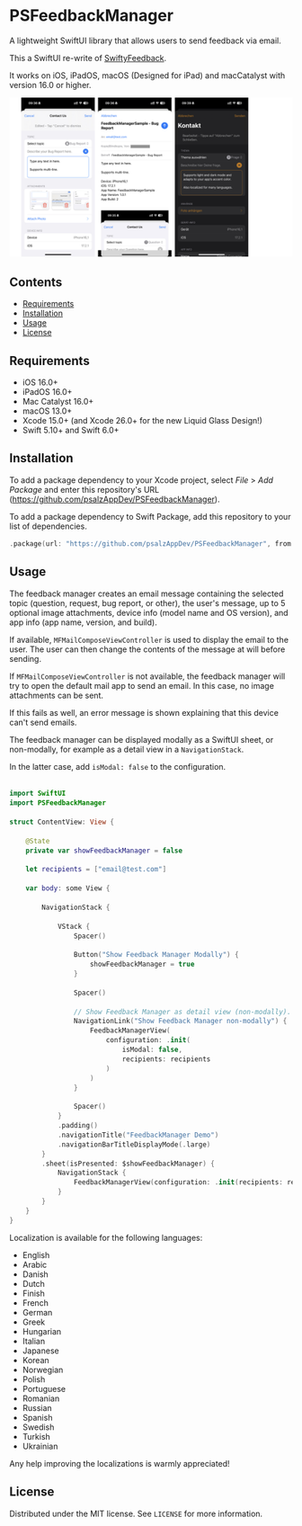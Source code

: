 # PSFeedbackManager

A lightweight SwiftUI library that allows users to send feedback via email.

This a SwiftUI re-write of [SwiftyFeedback](https://github.com/juanpablofernandez/SwiftyFeedback).

It works on iOS, iPadOS, macOS (Designed for iPad) and macCatalyst with version 16.0 or higher.

![](Screenshots/Screenshots.jpeg)

## Contents

* [Requirements](#requirements)
* [Installation](#installation)
* [Usage](#usage)
* [License](#license)

## Requirements

- iOS 16.0+
- iPadOS 16.0+
- Mac Catalyst 16.0+
- macOS 13.0+
- Xcode 15.0+ (and Xcode 26.0+ for the new Liquid Glass Design!)
- Swift 5.10+ and Swift 6.0+

## Installation

To add a package dependency to your Xcode project, select _File_ > _Add Package_ and enter this repository's URL (https://github.com/psalzAppDev/PSFeedbackManager).

To add a package dependency to Swift Package, add this repository to your list of dependencies.
```swift
.package(url: "https://github.com/psalzAppDev/PSFeedbackManager", from: Version(1, 1, 0))
```
## Usage

The feedback manager creates an email message containing the selected topic
(question, request, bug report, or other), the user's message, up to 5 optional
image attachments, device info (model name and OS version), and app info
(app name, version, and build).

If available, `MFMailComposeViewController` is used to display the email to the
user. The user can then change the contents of the message at will before sending.

If `MFMailComposeViewController` is not available, the feedback manager will try
to open the default mail app to send an email. In this case, no image attachments
can be sent.

If this fails as well, an error message is shown explaining that this device
can't send emails.

The feedback manager can be displayed modally as a SwiftUI sheet, or non-modally,
for example as a detail view in a `NavigationStack`.

In the latter case, add `isModal: false` to the configuration.

```swift

import SwiftUI
import PSFeedbackManager

struct ContentView: View {

    @State
    private var showFeedbackManager = false

    let recipients = ["email@test.com"]

    var body: some View {
        
        NavigationStack {

            VStack {
                Spacer()

                Button("Show Feedback Manager Modally") {
                    showFeedbackManager = true
                }

                Spacer()

                // Show Feedback Manager as detail view (non-modally).
                NavigationLink("Show Feedback Manager non-modally") {
                    FeedbackManagerView(
                        configuration: .init(
                            isModal: false,
                            recipients: recipients
                        )
                    )
                }

                Spacer()
            }
            .padding()
            .navigationTitle("FeedbackManager Demo")
            .navigationBarTitleDisplayMode(.large)
        }
        .sheet(isPresented: $showFeedbackManager) {
            NavigationStack {
                FeedbackManagerView(configuration: .init(recipients: recipients))
            }
        }
    }
}
```

Localization is available for the following languages:
- English
- Arabic
- Danish
- Dutch
- Finish
- French
- German
- Greek
- Hungarian
- Italian
- Japanese
- Korean
- Norwegian
- Polish
- Portuguese
- Romanian
- Russian
- Spanish
- Swedish
- Turkish
- Ukrainian

Any help improving the localizations is warmly appreciated!

## License

Distributed under the MIT license. See ``LICENSE`` for more information.
